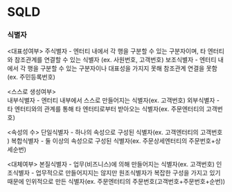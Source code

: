 # SQLD


<h3>식별자</h3>

<대표성여부>
주식별자	- 엔터티 내에서 각 행을 구분할 수 있는 구분자이며, 타 엔터티와 참조관계를 연결할 수 있는 식별자 (ex. 사원번호, 고객번호)
보조식별자	- 엔터티 내에서 각 행을 구분할 수 있는 구분자이나 대표성을 가지지 못해 참조관계 연결을 못함(ex. 주민등록번호)

<스스로 생성여부>	
내부식별자	- 엔터티 내부에서 스스로 만들어지는 식별자(ex. 고객번호)
외부식별자	- 타 엔터티와의 관계를 통해 타 엔터티로부터 받아오는 식별자(ex. 주문엔터티의 고객번호)

<속성의 수>	
단일식별자	- 하나의 속성으로 구성된 식별자(ex. 고객엔터티의 고객번호 )
복합식별자	- 둘 이상의 속성으로 구성된 식별자(ex. 주문상세엔터티의 주문번호+상세순번)

<대체여부>
본질식별자	- 업무(비즈니스)에 의해 만들어지는 식별자(ex. 고객번호)
인조식별자	- 업무적으로 만들어지지는 않지만 원조식별자가 복잡한 구성을 가지고 있기 때문에 인위적으로 만든 식별자(ex. 주문엔터티의 주문번호(고객번호+주문번호+순번))
